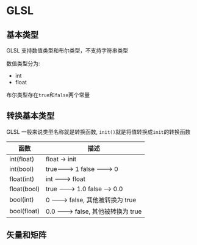 # GLSL

## 基本类型

GLSL 支持数值类型和布尔类型，不支持字符串类型

数值类型分为:

- int
- float

布尔类型存在`true`和`false`两个常量

## 转换基本类型

GLSL 一般来说类型名称就是转换函数, `init()`就是将值转换成`init`的转换函数

| 函数        | 描述                              |
| ----------- | --------------------------------- |
| int(float)  | float -> init                     |
| int(bool)   | true---> 1 false ---> 0           |
| float(int)  | int ---> float                    |
| float(bool) | true ---> 1.0 false --> 0.0       |
| bool(int)   | 0 ---> false, 其他被转换为 true   |
| bool(float) | 0.0 ---> false, 其他被转换为 true |

## 矢量和矩阵
